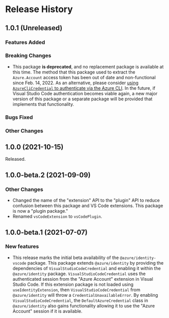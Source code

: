 # Release History

## 1.0.1 (Unreleased)

### Features Added

### Breaking Changes

- This package **is deprecated**, and no replacement package is available at this time. The method that this package used to extract the `Azure.Account` access token has been out of date and non-functional since Feb. 14, 2022. As an alternative, please consider [using `AzureCliCredential` to authenticate via the Azure CLI](https://github.com/azure/azure-sdk-for-js/tree/main/sdk/identity/identity#authenticate-via-the-azure-cli). In the future, if Visual Studio Code authentication becomes viable again, a new major version of this package or a separate package will be provided that implements that functionality.

### Bugs Fixed

### Other Changes

## 1.0.0 (2021-10-15)

Released.

## 1.0.0-beta.2 (2021-09-09)

### Other Changes

- Changed the name of the "extension" API to the "plugin" API to reduce confusion between this package and VS Code extensions. This package is now a "plugin package."
- Renamed `vsCodeExtension` to `vsCodePlugin`.

## 1.0.0-beta.1 (2021-07-07)

### New features

- This release marks the initial beta availability of the `@azure/identity-vscode` package. This package extends `@azure/identity` by providing the dependencies of `VisualStudioCodeCredential` and enabling it within the `@azure/identity` package. `VisualStudioCodeCredential` uses the authenticated session from the "Azure Account" extension in Visual Studio Code. If this extension package is not loaded using `useIdentityExtension`, then `VisualStudioCodeCredential` from `@azure/identity` will throw a `CredentialUnavailableError`. By enabling `VisualStudioCodeCredential`, the `DefaultAzureCredential` class in `@azure/identity` also gains functionality allowing it to use the "Azure Account" session if it is available.
